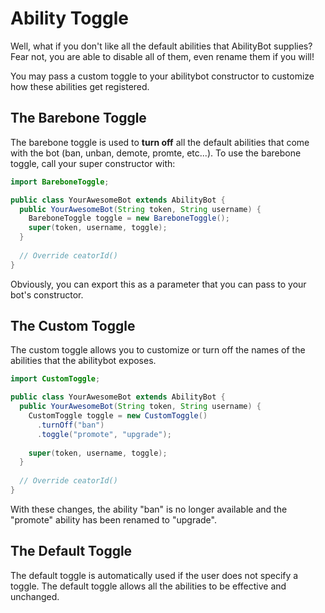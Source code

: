 # Ability Toggle
Well, what if you don't like all the default abilities that AbilityBot supplies? Fear not, you are able to disable all of them, even rename them if you will!

You may pass a custom toggle to your abilitybot constructor to customize how these abilities get registered.

## The Barebone Toggle
The barebone toggle is used to **turn off** all the default abilities that come with the bot (ban, unban, demote, promte, etc...). To use the barebone toggle, call your super constructor with:
```java
import BareboneToggle;

public class YourAwesomeBot extends AbilityBot {
  public YourAwesomeBot(String token, String username) {
    BareboneToggle toggle = new BareboneToggle();
    super(token, username, toggle);
  }
  
  // Override ceatorId()
}
```
Obviously, you can export this as a parameter that you can pass to your bot's constructor.

## The Custom Toggle
The custom toggle allows you to customize or turn off the names of the abilities that the abilitybot exposes.
```java
import CustomToggle;

public class YourAwesomeBot extends AbilityBot {
  public YourAwesomeBot(String token, String username) {
    CustomToggle toggle = new CustomToggle()
      .turnOff("ban")
      .toggle("promote", "upgrade");
    
    super(token, username, toggle);
  }
  
  // Override ceatorId()
}
```

With these changes, the ability "ban" is no longer available and the "promote" ability has been renamed to "upgrade". 
## The Default Toggle
The default toggle is automatically used if the user does not specify a toggle. The default toggle allows all the abilities to be effective and unchanged.